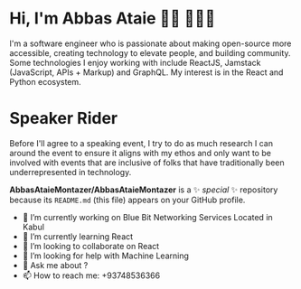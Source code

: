 # Hi, I'm Abbas Ataie 👋🏾 👩🏾‍💻

I'm a software engineer who is passionate about making open-source more accessible, creating technology to elevate people, and building community. Some technologies I enjoy working with include ReactJS, Jamstack (JavaScript, APIs + Markup) and GraphQL. My interest is in the React and Python ecosystem.
# Speaker Rider

Before I'll agree to a speaking event, I try to do as much research I can around the event to ensure it aligns with my ethos and only want to be involved with events that are inclusive of folks that have traditionally been underrepresented in technology.


**AbbasAtaieMontazer/AbbasAtaieMontazer** is a ✨ _special_ ✨ repository because its `README.md` (this file) appears on your GitHub profile.


- 🔭 I’m currently working on Blue Bit Networking Services Located in Kabul
- 🌱 I’m currently learning React 
- 👯 I’m looking to collaborate on React
- 🤔 I’m looking for help with Machine Learning
- 💬 Ask me about ?
- 📫 How to reach me: +93748536366
